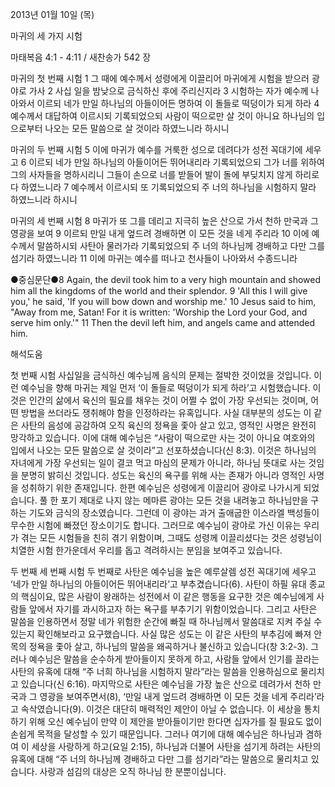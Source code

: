 2013년 01월 10일 (목)

마귀의 세 가지 시험



마태복음 4:1 - 4:11 / 새찬송가 542 장


마귀의 첫 번째 시험
1 그 때에 예수께서 성령에게 이끌리어 마귀에게 시험을 받으러 광야로 가사 2 사십 일을 밤낮으로 금식하신 후에 주리신지라 3 시험하는 자가 예수께 나아와서 이르되 네가 만일 하나님의 아들이어든 명하여 이 돌들로 떡덩이가 되게 하라 4 예수께서 대답하여 이르시되 기록되었으되 사람이 떡으로만 살 것이 아니요 하나님의 입으로부터 나오는 모든 말씀으로 살 것이라 하였느니라 하시니

마귀의 두 번째 시험
5 이에 마귀가 예수를 거룩한 성으로 데려다가 성전 꼭대기에 세우고 6 이르되 네가 만일 하나님의 아들이어든 뛰어내리라 기록되었으되 그가 너를 위하여 그의 사자들을 명하시리니 그들이 손으로 너를 받들어 발이 돌에 부딪치지 않게 하리로다 하였느니라 7 예수께서 이르시되 또 기록되었으되 주 너의 하나님을 시험하지 말라 하였느니라 하시니

마귀의 세 번째 시험
8 마귀가 또 그를 데리고 지극히 높은 산으로 가서 천하 만국과 그 영광을 보여 9 이르되 만일 내게 엎드려 경배하면 이 모든 것을 네게 주리라 10 이에 예수께서 말씀하시되 사탄아 물러가라 기록되었으되 주 너의 하나님께 경배하고 다만 그를 섬기라 하였느니라 11 이에 마귀는 예수를 떠나고 천사들이 나아와서 수종드니라

●중심문단●8 Again, the devil took him to a very high mountain and showed him all the kingdoms of the world and their splendor. 9 'All this I will give you,' he said, 'If you will bow down and worship me.' 10 Jesus said to him, "Away from me, Satan! For it is written: 'Worship the Lord your God, and serve him only.'" 11 Then the devil left him, and angels came and attended him.

해석도움





첫 번째 시험
사십일을 금식하신 예수님께 음식의 문제는 절박한 것이었을 것입니다. 이런 예수님을 향해 마귀는 제일 먼저 ‘이 돌들로 떡덩이가 되게 하라’고 시험했습니다. 이것은 인간의 삶에서 육신의 필요를 채우는 것이 어쩔 수 없이 가장 우선되는 것이며, 어떤 방법을 쓰더라도 쟁취해야 함을 인정하라는 유혹입니다. 사실 대부분의 성도는 이 같은 사탄의 음성에 공감하여 오직 육신의 정욕을 좇아 살고 있고, 영적인 사명은 완전히 망각하고 있습니다. 이에 대해 예수님은 “사람이 떡으로만 사는 것이 아니요 여호와의 입에서 나오는 모든 말씀으로 살 것이라”고 선포하셨습니다(신 8:3). 이것은 하나님의 자녀에게 가장 우선되는 일이 결코 먹고 마심의 문제가 아니라, 하나님 뜻대로 사는 것임을 분명히 밝히신 것입니다. 성도는 육신의 욕구를 위해 사는 존재가 아니라 영적인 사명을 성취하기 위한 존재입니다. 한편 예수님은 성령에게 이끌리어 광야로 나가시게 되었습니다. 풀 한 포기 제대로 나지 않는 메마른 광야는 모든 것을 내려놓고 하나님만을 구하는 기도와 금식의 장소였습니다. 그런데 이 광야는 과거 출애굽한 이스라엘 백성들이 무수한 시험에 빠졌던 장소이기도 합니다. 그러므로 예수님이 광야로 가신 이유는 우리가 겪는 모든 시험들을 친히 겪기 위함이며, 그때도 성령께 이끌리셨다는 것은 성령님이 치열한 시험 한가운데서 우리를 돕고 격려하시는 분임을 보여주고 있습니다. 

두 번째 세 번째 시험
두 번째로 사탄은 예수님을 높은 예루살렘 성전 꼭대기에 세우고 ‘네가 만일 하나님의 아들이어든 뛰어내리라’고 부추겼습니다(6). 사탄이 하필 유대 종교의 핵심이요, 많은 사람이 왕래하는 성전에서 이 같은 행동을 요구한 것은 예수님에게 사람들 앞에서 자기를 과시하고자 하는 욕구를 부추기기 위함이었습니다. 그리고 사탄은 말씀을 인용하면서 정말 네가 위험한 순간에 빠질 때 하나님께서 말씀대로 지켜 주실 수 있는지 확인해보라고 요구했습니다. 사실 많은 성도는 이 같은 사탄의 부추김에 빠져 안목의 정욕을 좇아 살고, 하나님의 말씀을 왜곡하거나 불신하고 있습니다(창 3:2-3). 그러나 예수님은 말씀을 순수하게 받아들이지 못하게 하고, 사람들 앞에서 인기를 끌라는 사탄의 유혹에 대해 “주 너희 하나님을 시험하지 말라”라는 말씀을 인용하심으로 물리치고 있습니다(신 6:16). 마지막으로 사탄은 예수님을 가장 높은 산으로 데려가서 천하 만국과 그 영광을 보여주면서(8), ‘만일 내게 엎드려 경배하면 이 모든 것을 네게 주리라’라고 속삭였습니다(9). 이것은 대단히 매력적인 제안이 아닐 수 없습니다. 이 세상을 통치하기 위해 오신 예수님이 만약 이 제안을 받아들이기만 한다면 십자가를 질 필요도 없이 손쉽게 목적을 달성할 수 있기 때문입니다. 그러나 여기에 대해 예수님은 하나님과 겸하여 이 세상을 사랑하게 하고(요일 2:15), 하나님과 더불어 사탄을 섬기게 하려는 사탄의 유혹에 대해 “주 너의 하나님께 경배하고 다만 그를 섬기라”라는 말씀으로 물리치고 있습니다. 사랑과 섬김의 대상은 오직 하나님 한 분뿐이십니다.